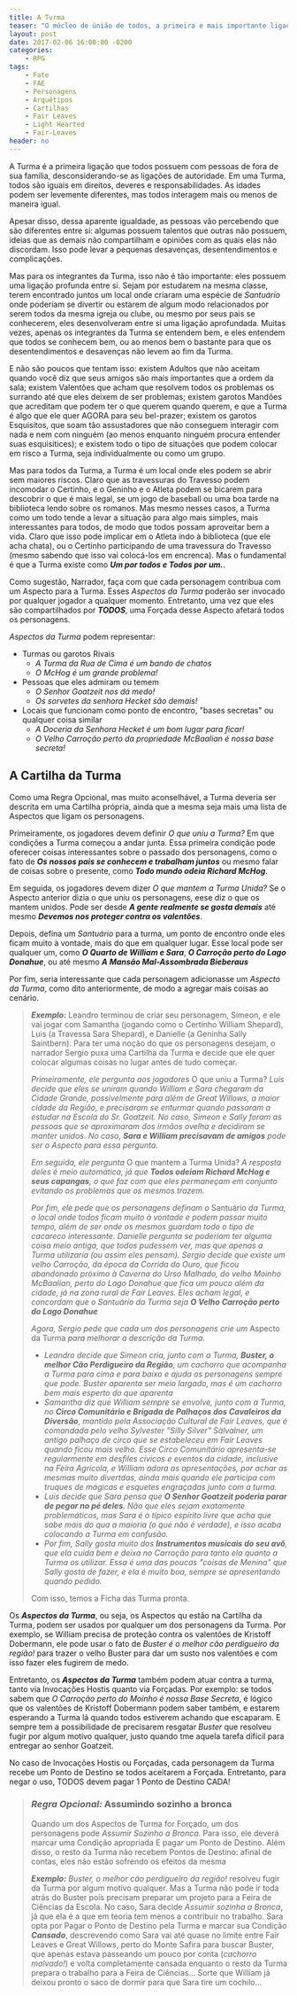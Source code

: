 ```yaml
---
title: A Turma
teaser: "O múcleo de únião de todos, a primeira e mais importante ligação entre todos"
layout: post
date: 2017-02-06 16:00:00 -0200
categories: 
    - RPG
tags:
    - Fate
    - FAE
    - Personagens
    - Arquétipos
    - Cartilhas
    - Fair Leaves
    - Light Hearted
    - Fair-Leaves
header: no
---
```


A Turma é a primeira ligação que todos possuem com pessoas de fora de sua família, desconsiderando-se as ligações de autoridade. Em uma Turma, todos são iguais em direitos, deveres e responsabilidades. As idades podem ser levemente diferentes, mas todos interagem mais ou menos de maneira igual.

Apesar disso, dessa aparente igualdade, as pessoas vão percebendo que são diferentes entre si: algumas possuem talentos que outras não possuem, ideias que as demais não compartilham e opiniões  com as quais elas não discordam. Isso pode levar a pequenas desavenças, desentendimentos e complicações. 

Mas para os integrantes da Turma, isso não é tão importante: eles possuem uma ligação profunda entre si. Sejam por estudarem na mesma classe, terem encontrado juntos um local onde criaram uma espécie de _Santuário_ onde poderiam se divertir ou estarem de algum modo relacionados por serem todos da mesma igreja ou clube, ou mesmo por seus pais se conhecerem, eles desenvolveram entre si uma ligação aprofundada. Muitas vezes, apenas os integrantes da Turma se entendem bem, e eles entendem que todos se conhecem bem, ou ao menos bem o bastante para que os desentendimentos e desavenças não levem ao fim da Turma.

E não são poucos que tentam isso: existem Adultos que não aceitam quando você diz que seus amigos são mais importantes que a ordem da sala; existem Valentões que acham que resolvem todos os problemas os surrando até que eles deixem de ser problemas; existem garotos Mandões que acreditam que podem ter o que querem quando querem, e que a Turma é algo que ele quer AGORA para seu bel-prazer; existem os garotos Esquisitos, que soam tão assustadores que não conseguem interagir com nada e nem com ninguém (ao menos enquanto ninguém procura entender suas esquisitices); e existem todo o tipo de situações que podem colocar em risco a Turma, seja individualmente ou como um grupo.

Mas para todos da Turma, a Turma é um local onde eles podem se abrir sem maiores riscos. Claro que as travessuras do Travesso podem incomodar o Certinho, e o Geninho e o Atleta podem se bicarem para descobrir o que é mais legal, se um jogo de baseball ou uma boa tarde na biblioteca lendo sobre os romanos. Mas mesmo nesses casos, a Turma como um todo tende a levar a situação para algo mais simples, mais interessantes para todos, de modo que todos possam aproveitar bem a vida. Claro que isso pode implicar em o Atleta indo à biblioteca (que ele acha chata), ou o Certinho participando de uma travessura do Travesso (mesmo sabendo que isso vai colocá-los em encrenca). Mas o fundamental é que a Turma existe como ___Um por todos e Todos por um.___.

Como sugestão, Narrador, faça com que cada personagem contribua com um Aspecto para a Turma. Esses _Aspectos da Turma_ poderão ser invocado por qualquer jogador a qualquer momento. Entretanto, uma vez que eles são compartilhados por ___TODOS___, uma Forçada desse Aspecto afetará todos os personagens. 

_Aspectos da Turma_ podem representar:

+ Turmas ou garotos Rivais
	+ _A Turma da Rua de Cima é um bando de chatos_
	+ _O McHog é um grande problema!_
+ Pessoas que eles admiram ou temem
	+ _O Senhor Goatzeit nos dá medo!_
	+ _Os sorvetes da senhora Hecket são demais!_
+ Locais que funcionam como ponto de encontro, "bases secretas" ou qualquer coisa similar
	+ _A Doceria da Senhora Hecket é um bom lugar para ficar!_
	+ _O Velho Carroção perto da propriedade McBaalian é nossa base secreta!_

## A Cartilha da Turma

Como uma Regra Opcional, mas muito aconselhável, a Turma deveria ser descrita em uma Cartilha própria, ainda que a mesma seja mais uma lista de Aspectos que ligam os personagens.

Primeiramente, os jogadores devem definir _O que uniu a Turma?_ Em que condições a Turma começou a andar junta. Essa primeira condição pode oferecer coisas interessantes sobre o passado dos personagens, como o fato de ___Os nossos pais se conhecem e trabalham juntos___ ou mesmo falar de coisas sobre o presente, como ___Todo mundo odeia Richard McHog___.

Em seguida, os jogadores devem dizer _O que mantem a Turma Unida?_ Se o Aspecto anterior dizia o que uniu os personagens, eese diz o que os mantem unidos. Pode ser desde ___A gente realmente se gosta demais___ até mesmo ___Devemos nos proteger contra os valentões___.

Depois, defina um _Santuário_ para a turma, um ponto de encontro onde eles ficam muito à vontade, mais do que em qualquer lugar. Esse local pode ser qualquer um, como ___O Quarto de William e Sara___, ___O Carroção perto do Lago Donahue___, ou até mesmo ___A Mansão Mal-Assombrada Bieberaus___

Por fim, seria interessante que cada personagem adicionasse um _Aspecto da Turma_, como dito anteriormente, de modo a agregar mais coisas ao cenário.

> ___Exemplo:___ Leandro terminou de criar seu personagem, Simeon, e ele vai jogar com Samantha (jogando como o Certinho William Shepard), Luis (a Travessa Sara Shepard), e Danielle (a Geninha Sally Saintbern). Para ter uma noção do que os personagens desejam, o narrador Sergio puxa uma Cartilha da Turma e decide que ele quer colocar algumas coisas no lugar antes de tudo começar.
>
> _Primeiramente, ele pergunta aos jogadores_ O que uniu a Turma? _Luis decide que eles se uniram quando William e Sara chegaram da Cidade Grande, possivelmente para além de Great Willows, a maior cidade da Região, e precisaram se enturmar quando passaram a estudar na Escola do Sr. Goatzeit. No caso, Simeon e Sally foram as pessoas que se aproximaram dos irmãos ovelha e decidiram se manter unidos. No caso, **Sara e William precisavam de amigos** pode ser o Aspecto para essa pergunta._
>
> _Em seguida, ele pergunta_ O que mantem a Turma Unida? _A resposta deles é meio automática, já que **Todos odeiam Richard McHog e seus capangas**, o que faz com que eles permaneçam em conjunto evitando os problemas que os mesmos trazem._
>
> _Por fim, ele pede que os personagens definam o_ Santuário _da Turma, o local onde todos ficam muito à vontade e podem passar muito tempo, além de ser onde os mesmos guardam todo o tipo de cacareco interessante. Danielle pergunta se poderiam ter alguma coisa meio antiga, que todos pudessem ver, mas que apenas a Turma utilizaria (ou assim eles pensam). Sergio decide que existe um velho Carroção, da época da Corrida do Ouro, que ficou abandonado próximo à Caverna do Urso Malhado, do velho Moinho McBaalian, perto do Lago Donahue que fica um pouco além da cidade, já na zona rural de Fair Leaves. Eles acham legal, e concordam que o Santuário da Turma seja **O Velho Carroção perto do Lago Donahue**_
>
> _Agora, Sergio pede que cada um dos personagens crie um_ Aspecto da Turma _para melhorar a descrição da Turma._
>
> + _Leandro decide que Simeon cria, junto com a Turma, **Buster, o melhor Cão Perdigueiro da Região**, um cachorro que acompanha a Turma para cima e para baixo e ajuda os personagens sempre que pode. Buster aparenta ser meio largado, mas é um cachorro bem mais esperto do que aparenta_
> + _Samantha diz que William sempre se envolve, junto com a Turma, no **Circo Comunitário e Brigada de Palhaços dos Cavaleiros da Diversão**, mantido pela Associação Cultural de Fair Leaves, que é comandada pelo velho Sylvester "Silly Silver" Sälvalner, um antigo palhaço de circo que se estabeleceu em Fair Leaves quando ficou mais velho. Esse Circo Comunitário apresenta-se regularmente em desfiles cívicos e eventos da cidade, inclusive na Feira Agrícola, e William adora as apresentações, por achar as mesmas muito divertdas, ainda mais quando ele participa com truques de mágicas e esquetes engraçadas junto com a turma._
> + _Luis decide que Sara pensa que **O Senhor Goatzeit poderia parar de pegar no pé deles**. Não que eles sejam exatamente problemáticos, mas Sara é o típico espírito livre que acha que sabe mais do qua a maioria (o que não é verdade), e isso acaba colocando a Turma em confusão._
> + _Por fim, Sally gosta muito dos **Instrumentos musicais do seu avô**, que ela cuida bem e deixa no Carroção para tanto ela quanto a Turma os utilizar. Essa é uma das poucas "coisas de Menina" que Sally gosta de fazer, e ela é muito boa, sempre se apresentando quando pedido._
>
> Com isso, temos a Ficha das Turma pronta.

Os ___Aspectos da Turma___, ou seja, os Aspectos qu estão na Cartilha da Turma, podem ser usados por qualquer um dos personagens da Turma. Por exemplo, se William precisa de proteção contra os valentões de Kristoff Dobermann, ele pode usar o fato de _Buster é o melhor cão perdigueiro da região!_ para trazer o velho Buster para dar um susto nos valentões e com isso fazer eles fugirem de medo.

Entretanto, os ___Aspectos da Turma___ também podem atuar contra a turma, tanto via Invocações Hostis quanto via Forçadas. Por exemplo: se todos sabem que _O Carroção perto do Moinho é nossa Base Secreta_, é lógico que os valentões de Kristoff Dobermann podem saber também, e estarem esperando a Turma lá quando todos estiverem achando que escaparam. E sempre tem a possibilidade de precisarem resgatar _Buster_ que resolveu fugir por algum motivo qualquer, justo quando tme aquela tarefa difícil para entregar ao senhor Goatzeit.

No caso de Invocações Hostis ou Forçadas, cada personagem da Turma recebe um Ponto de Destino se todos aceitarem a Forçada. Entretanto, para negar o uso, TODOS devem pagar 1 Ponto de Destino CADA!

> ### ___Regra Opcional:___ Assumindo sozinho a bronca
>  
> Quando um dos Aspectos de Turma for Forçado, um dos personagens pode _Assumir Sozinho a Bronca_. Para isso, ele deverá marcar uma Condição apropriada E pagar um Ponto de Destino. Além disso, o resto da Turma não recebem Pontos de Destino: afinal de contas, eles não estão sofrendo os efeitos da mesma
> 
> ___Exemplo:___ _Buster, o melhor cão perdigueiro da região!_ resolveu fugir da Turma por algum motivo qualquer. Mas a Turma não pode ir toda atrás do Buster pois precisam preparar um projeto para a Feira de Ciências da Escola. No caso, Sara decide _Assumir sozinha a Bronca_, já que ela é a que em teoria tem menos a contribuir no trabalho. Sara opta por Pagar o Ponto de Destino pela Turma e marcar sua Condição ___Cansado___, descrevendo como Sara vai até quase no limite entre Fair Leaves e Great Willows, perto do Monte Safira para buscar Buster, que apenas estava passeando um pouco por conta (_cachorro malvado!_) e volta completamente cansada enquanto o resto da Turma prepara o trabalho para a Feira de Ciências... Sorte que William já deixou pronto o saco de dormir para que Sara tire um cochilo...
